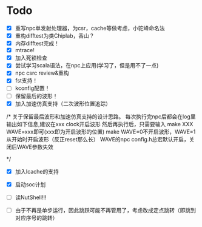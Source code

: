 # Todo

- [x] 重写npc单发射处理器，为csr，cache等做考虑，小驼峰命名法
- [x] 重构difftest为类Chiplab，香山？
- [x] 内存difftest完成！
- [x] mtrace!
- [x] 加入死锁检查
- [x] 尝试学习scala语法，在npc上应用(学习了，但是用不了一点)
- [x] npc csrc review&重构
- [x] fst支持！
- [ ] kconfig配置！
- [ ] 保留最后的波形！
- [x] 加入加速仿真支持（二次波形位置追踪）

/*
关于保留最后波形和加速仿真支持的设计思路。
每次执行完npc后都会在log里输出如下信息,建议在xxx clock开启波形
然后再执行后，只需要输入 make XXX WAVE=xxx即可(xxx即为开启波形的位置)
make WAVE=0不开启波形，WAVE=1从开始时开启波形（反正reset那么长）
WAVE的npc config.h总宏默认开启，关闭后WAVE参数失效

*/

- [x] 加入Icache的支持
- [x] 启动soc计划
- [ ] 读NutShell!!!
- [ ] 由于不再是单步运行，因此跳跃可能不再管用了，考虑改成定点跳转（即跳到对应序号的跳转）

